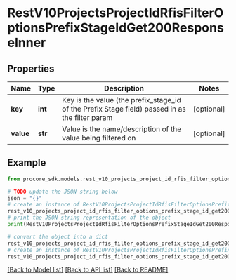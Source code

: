 # RestV10ProjectsProjectIdRfisFilterOptionsPrefixStageIdGet200ResponseInner


## Properties

Name | Type | Description | Notes
------------ | ------------- | ------------- | -------------
**key** | **int** | Key is the value (the prefix_stage_id of the Prefix Stage field) passed in as the filter param | [optional] 
**value** | **str** | Value is the name/description of the value being filtered on | [optional] 

## Example

```python
from procore_sdk.models.rest_v10_projects_project_id_rfis_filter_options_prefix_stage_id_get200_response_inner import RestV10ProjectsProjectIdRfisFilterOptionsPrefixStageIdGet200ResponseInner

# TODO update the JSON string below
json = "{}"
# create an instance of RestV10ProjectsProjectIdRfisFilterOptionsPrefixStageIdGet200ResponseInner from a JSON string
rest_v10_projects_project_id_rfis_filter_options_prefix_stage_id_get200_response_inner_instance = RestV10ProjectsProjectIdRfisFilterOptionsPrefixStageIdGet200ResponseInner.from_json(json)
# print the JSON string representation of the object
print(RestV10ProjectsProjectIdRfisFilterOptionsPrefixStageIdGet200ResponseInner.to_json())

# convert the object into a dict
rest_v10_projects_project_id_rfis_filter_options_prefix_stage_id_get200_response_inner_dict = rest_v10_projects_project_id_rfis_filter_options_prefix_stage_id_get200_response_inner_instance.to_dict()
# create an instance of RestV10ProjectsProjectIdRfisFilterOptionsPrefixStageIdGet200ResponseInner from a dict
rest_v10_projects_project_id_rfis_filter_options_prefix_stage_id_get200_response_inner_from_dict = RestV10ProjectsProjectIdRfisFilterOptionsPrefixStageIdGet200ResponseInner.from_dict(rest_v10_projects_project_id_rfis_filter_options_prefix_stage_id_get200_response_inner_dict)
```
[[Back to Model list]](../README.md#documentation-for-models) [[Back to API list]](../README.md#documentation-for-api-endpoints) [[Back to README]](../README.md)


